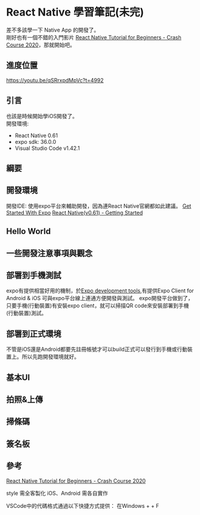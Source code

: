 # React Native 學習筆記(未完)
差不多該學一下 Native App 的開發了。   
剛好也有一個不錯的入門影片 [React Native Tutorial for Beginners - Crash Course 2020](https://www.youtube.com/watch?v=qSRrxpdMpVc&t=4986s)，那就開始吧。  

## 進度位置
https://youtu.be/qSRrxpdMpVc?t=4992

## 引言
也該是時候開始學iOS開發了。   
開發環境:   
* React Native 0.61
* expo sdk: 36.0.0
* Visual Studio Code v1.42.1

## 綱要

## 開發環境
開發IDE:
使用expo平台來輔助開發，因為連React Native官網都如此建議。
[Get Started With Expo](https://expo.io/learn)
[React Native(v0.61) - Getting Started](https://facebook.github.io/react-native/docs/getting-started)
  
## Hello World

## 一些開發注意事項與觀念
  
## 部署到手機測試
expo有提供相當好用的機制，於[Expo development tools](https://expo.io/tools),有提供Expo Client for Android & iOS 可與expo平台線上連通方便開發與測試。 
expo開發平台做到了，只要手機(行動裝置)有安裝expo client，就可以掃描QR code來安裝部署到手機(行動裝置)測試。

## 部署到正式環境
不管是iOS還是Android都要先註冊帳號才可以build正式可以發行到手機或行動裝置上。所以先跑開發環境就好。   
  
## 基本UI
## 拍照&上傳
## 掃條碼
## 簽名板

## 參考
[React Native Tutorial for Beginners - Crash Course 2020](https://youtu.be/qSRrxpdMpVc)

style 需全客製化
 iOS、Android 需各自實作


VSCode中的代碼格式通過以下快捷方式提供：
在Windows <Shift> + <Alt> + F

